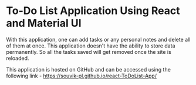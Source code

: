 # To-Do List Application Using React and Material UI

With this application, one can add tasks or any personal notes and delete all of them at once.
This application doesn't have the ability to store data permanently. So all the tasks saved will get removed once the site is reloaded.

This application is hosted on GitHub and can be accessed using the following link - https://souvik-pl.github.io/react-ToDoList-App/

